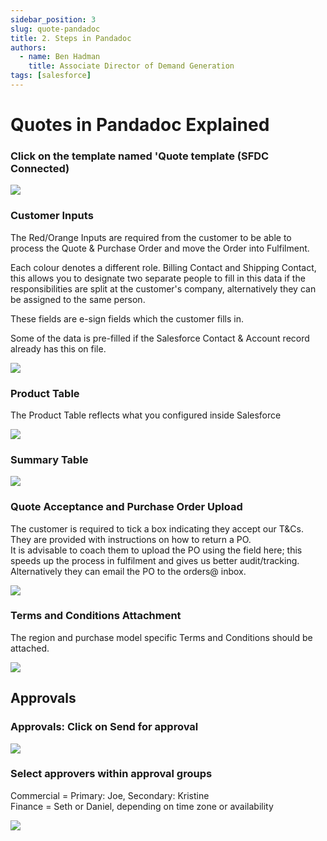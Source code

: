 ```yaml
---
sidebar_position: 3
slug: quote-pandadoc
title: 2. Steps in Pandadoc
authors:
  - name: Ben Hadman
    title: Associate Director of Demand Generation
tags: [salesforce]
---
```



# Quotes in Pandadoc Explained


### Click on the template named 'Quote template (SFDC Connected)

![](https://d3q7ie80jbiqey.cloudfront.net/media/image/zoom/c8879a33-dee8-43cc-a180-c77b78131fc6/2.5/36.785481770833/45.95936538884?1)



### Customer Inputs

The Red/Orange Inputs are required from the customer to be able to process the Quote & Purchase Order and move the Order into Fulfilment.

Each colour denotes a different role. Billing Contact and Shipping Contact, this allows you to designate two separate people to fill in this data if the responsibilities are split at the customer's company, alternatively they can be assigned to the same person.

These fields are e-sign fields which the customer fills in.

Some of the data is pre-filled if the Salesforce Contact & Account record already has this on file.

![](https://d3q7ie80jbiqey.cloudfront.net/media/image/zoom/8b0e7dda-2886-48c2-996f-bb022271e434/1.4401408450704/43.502604216337/63.596492151167?1)

### Product Table

The Product Table reflects what you configured inside Salesforce

![](https://d3q7ie80jbiqey.cloudfront.net/media/image/zoom/e2b68304-87f0-4afb-89a2-a216bf7c4504/1/43.502604216337/98.635058394361?1)

### Summary Table

![](https://d3q7ie80jbiqey.cloudfront.net/media/image/zoom/b423106e-7b44-42c0-9a81-4f97a0ab3eb9/2.5/48.580729216337/31.159257283012?1)

### Quote Acceptance and Purchase Order Upload

The customer is required to tick a box indicating they accept our T&Cs.  
They are provided with instructions on how to return a PO.  
It is advisable to coach them to upload the PO using the field here; this speeds up the process in fulfilment and gives us better audit/tracking. Alternatively they can email the PO to the orders@ inbox.

![](https://d3q7ie80jbiqey.cloudfront.net/media/image/zoom/f4b81d97-e4ad-49bc-b9e3-e57144104601/2.5/43.502604216337/77.339500524171?1)

### Terms and Conditions Attachment

The region and purchase model specific Terms and Conditions should be attached.

![](https://d3q7ie80jbiqey.cloudfront.net/media/image/zoom/46a832f8-34fa-4b73-9610-1f548e1f54f6/2.5/43.502604216337/88.645648437057?1)

Approvals
---------

### Approvals: Click on Send for approval

![](https://d3q7ie80jbiqey.cloudfront.net/media/image/zoom/84303e12-3d73-4a35-bcd2-03b819f9d129/2.5/91.822920292616/16.364186818284?1)

### Select approvers within approval groups

Commercial = Primary: Joe, Secondary: Kristine  
Finance = Seth or Daniel, depending on time zone or availability

![](https://d3q7ie80jbiqey.cloudfront.net/media/image/zoom/9e40777d-0dac-4f8c-9423-43819ff4f8bd/2.5/48.424479216337/48.971567309703?1)